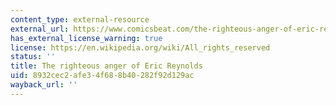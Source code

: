 ```yaml
---
content_type: external-resource
external_url: https://www.comicsbeat.com/the-righteous-anger-of-eric-reynolds/
has_external_license_warning: true
license: https://en.wikipedia.org/wiki/All_rights_reserved
status: ''
title: The righteous anger of Eric Reynolds
uid: 8932cec2-afe3-4f68-8b40-282f92d129ac
wayback_url: ''
---
```

